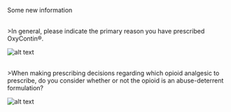 Some new information<br>

<br>
>In general, please indicate the primary reason you have prescribed OxyContin®.<br>

![alt text](https://opioiddatalab.github.io/DAG/whyoxycontin.png)

<br>
>When making prescribing decisions regarding which opioid analgesic to prescribe, do you consider whether or not the opioid is an abuse-deterrent formulation?

![alt text](https://opioiddatalab.github.io/DAG/opioidadfdecision.png)

